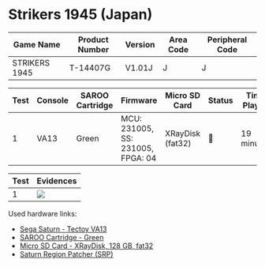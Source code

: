 # Strikers 1945 (Japan)

| Game Name     | Product Number | Version | Area Code | Peripheral Code |
| ------------- | -------------- | ------- | --------- | --------------- |
| STRIKERS 1945 | T-14407G       | V1.01J  | J         | J               |

| Test | Console | SAROO Cartridge | Firmware                          | Micro SD Card    | Status | Time Played |
| ---- | ------- | --------------- | --------------------------------- | ---------------- | ------ | ----------- |
| 1    | VA13    | Green           | MCU: 231005, SS: 231005, FPGA: 04 | XRayDisk (fat32) | :100:  | 19 minutes  |

| Test | Evidences                                                                                        |
| ---- | ------------------------------------------------------------------------------------------------ |
| 1    | [![](https://img.youtube.com/vi/h1JsM3GUI1U/0.jpg)](https://www.youtube.com/watch?v=h1JsM3GUI1U) |

Used hardware links:

- [Sega Saturn - Tectoy VA13](../../../../Info/Consoles/VA13/README.md)
- [SAROO Cartridge - Green](../../../../Info/Cartridges/RetroGameParadiseStore/1.32F/README.md)
- [Micro SD Card - XRayDisk, 128 GB, fat32](../../../../Info/SdCards/XRayDisk/128GB/fat32/README.md)
- [Saturn Region Patcher (SRP)](https://segaxtreme.net/resources/saturn-region-patcher.81/download)
